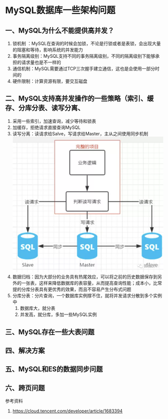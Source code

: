 # MySQL数据库一些架构问题



## 一、MySQL为什么不能提供高并发？
1. 锁机制 ：MySQL在查询的时候会加锁，不论是行锁或者是表锁，会出现大量的阻塞和等待，影响系统的并发能力
2. 事务隔离级别：MySQL支持不同的事务隔离级别，不同的隔离级别下能够承担的请求量也是不一样的
3. 通信机制：MySQL需要通过TCP三次握手建立通信，这也是会使用一部分时间的
4. 硬件限制：计算资源有限，要交互磁盘

## 二、MySQL支持高并发操作的一些策略（索引、缓存、分库分表、读写分离、
1. 采用一些索引，加速查询，减少等待和锁表
2. 加缓存，拒绝请求直接查询MySQL
3. 读写分离：读请求给Salve，写请求给Master，主从之间使用同步机制  
   ![](./fig/MySQLMS.png)
4. 数据归档：因为大部分的业务具有热尾效应，可以将之前的历史数据保存到另外的一张表，这样来降低数据库的表容量，从而提高查询性能；成本小，比常提的分库分表具有更优秀的效果，而且不容易产生分布式问题
5. 分库分表：分片查询，一个数据库实例撑不住，就将并发请求分散到多个实例中
   1. 数据库大，就分表
   2. 并发高，就分库，多加一些MySQL实例


## 三、MySQL存在一些大表问题



## 四、解决方案



## 五、MySQL和ES的数据同步问题



## 六、跨页问题



参考资料
1. https://cloud.tencent.com/developer/article/1683394